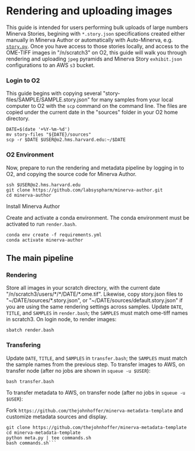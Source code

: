 # Rendering and uploading images

This guide is intended for users performing bulk uploads of large numbers Minerva Stories, begining with `*.story.json` specifications created either manually in Minerva Author or automatically with Auto-Minerva, e.g. [`story.py`](https://github.com/labsyspharm/mcmicro/blob/master/modules/ext/story.py). Once you have access to those stories locally, and access to the OME-TIFF images in "/n/scratch3" on O2, this guide will walk you through rendering and uploading `jpeg` pyramids and Minerva Story `exhibit.json` configurations to an AWS `s3` bucket.

### Login to O2 

This guide begins with copying several "story-files/SAMPLE/SAMPLE.story.json" for many samples from your local computer to O2 with the `scp` command on the command line. The files are copied under the current date in the "sources" folder in your O2 home directory.

```
DATE=$(date '+%Y-%m-%d')
mv story-files "${DATE}/sources"
scp -r $DATE $USER@o2.hms.harvard.edu:~/$DATE
```

### O2 Environment 

Now, prepare to run the rendering and metadata pipeline by logging in to O2, and copying the source code for Minerva Author.

```
ssh $USER@o2.hms.harvard.edu
git clone https://github.com/labsyspharm/minerva-author.git
cd minerva-author
```

Install Minerva Author

Create and activate a conda environment. The conda environment must be activated to run `render.bash`.

```
conda env create -f requirements.yml
conda activate minerva-author
```

## The main pipeline

### Rendering

Store all images in your scratch directory, with the current date "/n/scratch3/users/\*/\*/DATE/\*.ome.tif". Likewise, copy story.json files to "\~/DATE/sources/\*.story.json", or "\~/DATE/sources/default.story.json" if you are using the same rendering settings across samples. Update `DATE`, `TITLE`, and `SAMPLES` in `render.bash`; the `SAMPLES` must match ome-tiff names in scratch3. On login node, to render images:

```
sbatch render.bash
```

### Transfering

Update `DATE`, `TITLE`, and `SAMPLES` in `transfer.bash`; the `SAMPLES` must match the sample names from the previous step. To transfer images to AWS, on transfer node (after no jobs are shown in `squeue -u $USER`):

```
bash transfer.bash
```

To transfer metadata to AWS, on transfer node (after no jobs in `squeue -u $USER`):

Fork `https://github.com/thejohnhoffer/minerva-metadata-template` and customize metadata sources and display.

```cd metadata
git clone https://github.com/thejohnhoffer/minerva-metadata-template
cd minerva-metadata-template
python meta.py | tee commands.sh
bash commands.sh```
